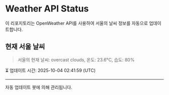
# Weather API Status

이 리포지토리는 OpenWeather API를 사용하여 서울의 날씨 정보를 자동으로 업데이트합니다.

## 현재 서울 날씨
> 서울의 현재 날씨: overcast clouds, 온도: 23.6°C, 습도: 80%

⏳ 업데이트 시간: 2025-10-04 02:41:59 (UTC)

---
자동 업데이트 봇에 의해 관리됩니다.
